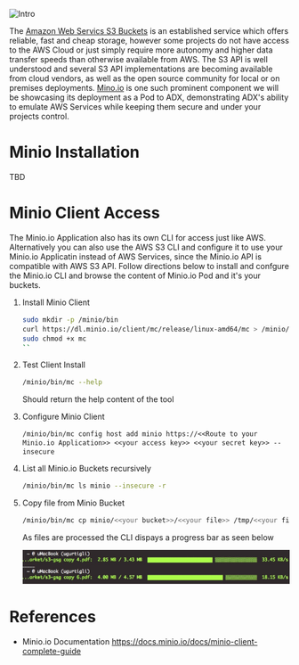![Intro](./docs/minio_screenshot.png)

The [Amazon Web Servics S3 Buckets](https://aws.amazon.com/s3/) is an established service which offers reliable, fast and cheap storage, however some projects do not have access to the AWS Cloud or just simply require more autonomy and higher data transfer speeds than otherwise available from AWS. The S3 API is well understood and several S3 API implementations are becoming available from cloud vendors, as well as the open source community for local or on premises deployments. [Mino.io](https://minio.io) is one such prominent component we will be showcasing its deployment as a Pod to ADX, demonstrating ADX's ability to emulate AWS Services while keeping them secure and under your projects control.

# Minio Installation

TBD

# Minio Client Access

The Minio.io Application also has its own CLI for access just like AWS. Alternatively you can also use the AWS S3 CLI and configure it to use your Minio.io Applicatin instead of AWS Services, since the Minio.io API is compatible with AWS S3 API. Follow directions below to install and confgure the Minio.io CLI and browse the content of Minio.io Pod and it's your buckets.

1. Install Minio Client

	```bash
	sudo mkdir -p /minio/bin
	curl https://dl.minio.io/client/mc/release/linux-amd64/mc > /minio/bin/mc
	sudo chmod +x mc
	``

1. Test Client Install

	```bash
	/minio/bin/mc --help
	```

	Should return the help content of the tool


1. Configure Minio Client

	```
	/minio/bin/mc config host add minio https://<<Route to your Minio.io Application>> <<your access key>> <<your secret key>> --insecure
	```

1. List all Minio.io Buckets recursively

	```bash
	/minio/bin/mc ls minio --insecure -r
	```

1. Copy file from Minio Bucket

	```bash
	/minio/bin/mc cp minio/<<your bucket>>/<<your file>> /tmp/<<your file>> --insecure
	```

	As files are processed the CLI dispays a progress bar as seen below

	![image](./docs/minio-io-cli-progressbars.png)

# References

* Minio.io Documentation https://docs.minio.io/docs/minio-client-complete-guide 

